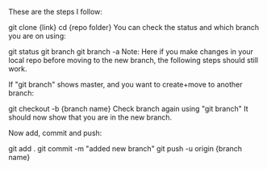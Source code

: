 These are the steps I follow:

git clone {link}
cd {repo folder}
You can check the status and which branch you are on using:

git status
git branch
git branch -a
Note: Here if you make changes in your local repo before moving to the new branch, the following steps should still work.

If "git branch" shows master, and you want to create+move to another branch:

git checkout -b {branch name}
Check branch again using "git branch" It should now show that you are in the new branch.

Now add, commit and push:

git add .
git commit -m "added new branch"
git push -u origin {branch name}